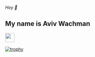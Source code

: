 ###### Hey 👋  

## My name is **Aviv Wachman** 

<a href="https://www.linkedin.com/in/avivwachman//"><img height="30" src="https://upload.wikimedia.org/wikipedia/commons/thumb/c/c9/Linkedin.svg/600px-Linkedin.svg.png"></a>

[![trophy](https://github-profile-trophy.vercel.app/?username=avivwachman)](https://github.com/avivwachman/github-profile-trophy)

